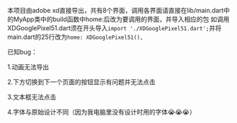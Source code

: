 <!-- # todo_dev

A new Flutter project.

## Getting Started

This project is a starting point for a Flutter application.

A few resources to get you started if this is your first Flutter project:

- [Lab: Write your first Flutter app](https://flutter.dev/docs/get-started/codelab)
- [Cookbook: Useful Flutter samples](https://flutter.dev/docs/cookbook)

For help getting started with Flutter, view our
[online documentation](https://flutter.dev/docs), which offers tutorials,
samples, guidance on mobile development, and a full API reference. -->

本项目由adobe xd直接导出，共有8个界面，调用各界面请直接在lib/main.dart中的MyApp类中的build函数中home:后改为要调用的界面，并导入相应的包
如调用XDGooglePixel51.dart须在开头导入```import './XDGooglePixel51.dart';```并将main.dart的25行改为```home: XDGooglePixel51(),```

已知bug：

1.动画无法导出

2.下方切换到下一个页面的按钮显示有问题并无法点击

3.文本框无法点击

4.字体与原始设计不同（因为我电脑里没有设计时用的字体😭😭😭）
